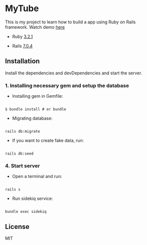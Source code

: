 # MyTube



This is my project to learn how to build a app using Ruby on Rails framework. Watch demo [here](http://137.184.91.249/)



- Ruby [3.2.1](https://github.com/rbenv/rbenv)

- Rails [7.0.4](https://github.com/rails/rails)


## Installation



Install the dependencies and devDependencies and start the server.


### 1. Installing necessary gem and setup the database



- Installing gem in Gemfile:



```

$ bundle install # or bundle

```



- Migrating database:



```

rails db:migrate

```



- If you want to create fake data, run:



```

rails db:seed

```



### 4. Start server



- Open a terminal and run:



```

rails s

```

- Run sidekiq service:



```

bundle exec sidekiq

```









## License



MIT



